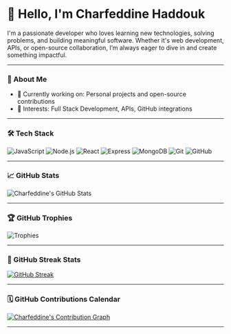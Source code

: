 # 👋 Hello, I'm Charfeddine Haddouk

I'm a passionate developer who loves learning new technologies, solving problems, and building meaningful software. Whether it's web development, APIs, or open-source collaboration, I’m always eager to dive in and create something impactful.

---

### 🚀 About Me

- 🔧 Currently working on: Personal projects and open-source contributions  
- 🧠 Interests: Full Stack Development, APIs, GitHub integrations  
  

---

### 🛠️ Tech Stack

![JavaScript](https://img.shields.io/badge/-JavaScript-black?style=flat-square&logo=javascript)
![Node.js](https://img.shields.io/badge/-Node.js-black?style=flat-square&logo=node.js)
![React](https://img.shields.io/badge/-React-black?style=flat-square&logo=react)
![Express](https://img.shields.io/badge/-Express-black?style=flat-square&logo=express)
![MongoDB](https://img.shields.io/badge/-MongoDB-black?style=flat-square&logo=mongodb)
![Git](https://img.shields.io/badge/-Git-black?style=flat-square&logo=git)
![GitHub](https://img.shields.io/badge/-GitHub-black?style=flat-square&logo=github)

---

### 📈 GitHub Stats

![Charfeddine's GitHub Stats](https://github-readme-stats.vercel.app/api?username=haddoukcharfeddine&show_icons=true&theme=radical)

---

### 🏆 GitHub Trophies

![Trophies](https://github-profile-trophy.vercel.app/?username=haddoukcharfeddine&theme=onedark)

---


### 🔁  GitHub Streak Stats
[![GitHub Streak](https://streak-stats.demolab.com?user=haddoukcharfeddine&theme=tokyonight&hide_border=true)](https://git.io/streak-stats)


---
### 🗓️ GitHub Contributions Calendar
[![Charfeddine's Contribution Graph](https://github-readme-activity-graph.vercel.app/graph?username=haddoukcharfeddine&theme=tokyo-night)](https://github.com/ashutosh00710/github-readme-activity-graph)

---
<!--START_SECTION:activity-->
<!--END_SECTION:activity-->

